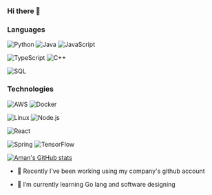 ### Hi there 👋

<!--
**Amangoel998/AmanGoel998** is a ✨ _special_ ✨ repository because its `README.md` (this file) appears on your GitHub profile.

Here are some ideas to get you started:

-->
### Languages

![Python](https://img.shields.io/badge/-Python-000?&logo=Python)
![Java](https://img.shields.io/badge/-Java-000?&logo=Java&logoColor=007396)
![JavaScript](https://img.shields.io/badge/-JavaScript-000?&logo=JavaScript)

<!-- ![C](https://img.shields.io/badge/-C-000?&logo=C) -->

![TypeScript](https://img.shields.io/badge/-TypeScript-000?&logo=TypeScript)
![C++](https://img.shields.io/badge/-C++-000?&logo=c%2b%2b&logoColor=00599C)

![SQL](https://img.shields.io/badge/-SQL-000?&logo=MySQL)

<!-- ![Swift](https://img.shields.io/badge/-Swift-000?&logo=Swift) -->

### Technologies

![AWS](https://img.shields.io/badge/-AWS-000?&logo=Amazon-AWS&logoColor=F90)
![Docker](https://img.shields.io/badge/-Docker-000?&logo=Docker)

<!-- ![Kubernetes](https://img.shields.io/badge/-Kubernetes-000?&logo=Kubernetes) -->

![Linux](https://img.shields.io/badge/-Linux-000?&logo=Linux)
![Node.js](https://img.shields.io/badge/-Node.js-000?&logo=node.js)

<!-- ![PyTorch](https://img.shields.io/badge/-PyTorch-000?&logo=PyTorch) -->

![React](https://img.shields.io/badge/-React-000?&logo=React)

<!-- ![Redis](https://img.shields.io/badge/-Redis-000?&logo=Redis) -->

![Spring](https://img.shields.io/badge/-Spring-000?&logo=Spring)
![TensorFlow](https://img.shields.io/badge/-TensorFlow-000?&logo=TensorFlow)


[![Aman's GitHub stats](https://github-readme-stats.vercel.app/api?username=Amangoel998)](https://github.com/anuraghazra/github-readme-stats)

<!-- - 🔭 I’m currently working on ... -->
- 🔭 Recently I've been working using my company's github account

- 🌱 I’m currently learning Go lang and software designing
<!-- - 👯 I’m looking to collaborate on ... -->
<!-- - 🤔 I’m looking for help with ... -->
<!-- - 💬 Ask me about ... -->
<!-- - 📫 How to reach me: ... -->
<!-- - 😄 Pronouns: ... -->
<!-- - ⚡ Fun fact: ... -->
